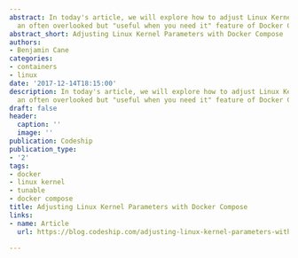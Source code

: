 ```yaml
---
abstract: In today's article, we will explore how to adjust Linux Kernel Parameters,
  an often overlooked but "useful when you need it" feature of Docker Compose.
abstract_short: Adjusting Linux Kernel Parameters with Docker Compose
authors:
- Benjamin Cane
categories:
- containers
- linux
date: '2017-12-14T18:15:00'
description: In today's article, we will explore how to adjust Linux Kernel Parameters,
  an often overlooked but "useful when you need it" feature of Docker Compose.
draft: false
header:
  caption: ''
  image: ''
publication: Codeship
publication_type:
- '2'
tags:
- docker
- linux kernel
- tunable
- docker compose
title: Adjusting Linux Kernel Parameters with Docker Compose
links:
- name: Article
  url: https://blog.codeship.com/adjusting-linux-kernel-parameters-with-docker-compose/

---
```

